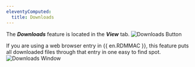 ```yaml
---
eleventyComputed:
  title: Downloads
---
```

The ***Downloads*** feature is located in the ***View*** tab.
![Downloads Button](https://cdnweb.devolutions.net/docs/en/rdm/mac/RDMMac0022.png)

If you are using a web browser entry in {{ en.RDMMAC }}, this feature puts all downloaded files through that entry in one easy to find spot.
![Downloads Window](https://cdnweb.devolutions.net/docs/en/rdm/mac/RDMMac0023.png)

